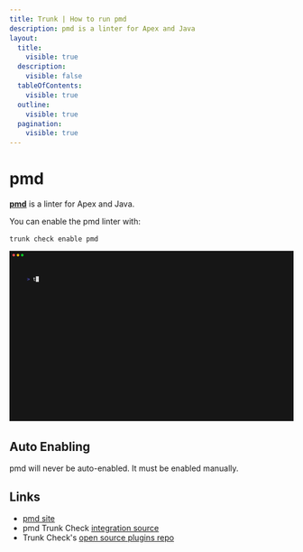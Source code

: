 ```yaml
---
title: Trunk | How to run pmd
description: pmd is a linter for Apex and Java
layout:
  title:
    visible: true
  description:
    visible: false
  tableOfContents:
    visible: true
  outline:
    visible: true
  pagination:
    visible: true
---
```


# pmd

[**pmd**](https://pmd.github.io/) is a linter for Apex and Java.

You can enable the pmd linter with:

```shell
trunk check enable pmd
```

![pmd example output](../../../check/configuration/supported/pmd.gif)

## Auto Enabling

pmd will never be auto-enabled. It must be enabled manually.

## Links

* [pmd site](https://pmd.github.io/)
* pmd Trunk Check [integration source](https://github.com/trunk-io/plugins/tree/main/linters/pmd)
* Trunk Check's [open source plugins repo](https://github.com/trunk-io/plugins/tree/main)
